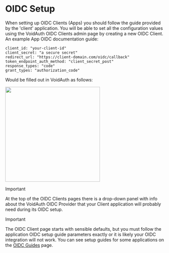 # OIDC Setup

When setting up OIDC Clients (Apps) you should follow the guide provided by the 'client' application. You will be able to set all the configuration values using the VoidAuth OIDC Clients admin page by creating a new OIDC Client. An example App OIDC documentation guide:

```
client_id: "your-client-id"
client_secret: "a secure secret"
redirect_url: "https://client-domain.com/oidc/callback"
token_endpoint_auth_method: "client_secret_post"
response_types: "code"
grant_types: "authorization_code"
```
Would be filled out in VoidAuth as follows:

<img src="https://raw.githubusercontent.com/voidauth/voidauth/refs/heads/main/docs/public/oidc_client.png" width="300">

> [!IMPORTANT]
> At the top of the OIDC Clients pages there is a drop-down panel with info about the VoidAuth OIDC Provider that your Client application will probably need during its OIDC setup.

> [!IMPORTANT]
> The OIDC Client page starts with sensible defaults, but you must follow the application OIDC setup guide parameters exactly or it is likely your OIDC integration will not work. You can see setup guides for some applications on the [OIDC Guides](OIDC-Guides.md) page.